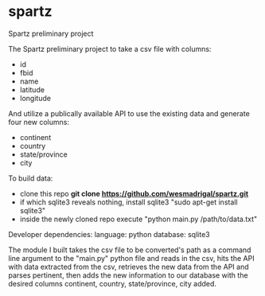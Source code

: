 spartz
======

Spartz preliminary project


The Spartz preliminary project to take a csv file with columns:
  - id
  - fbid
  - name
  - latitude
  - longitude

And utilize a publically available API to use the existing data and generate four new columns:
  - continent
  - country
  - state/province
  - city


To build data:
  - clone this repo <b>git clone https://github.com/wesmadrigal/spartz.git</b>
  - if which sqlite3 reveals nothing, install sqlite3
    "sudo apt-get install sqlite3"
  - inside the newly cloned repo execute
    "python main.py /path/to/data.txt"
  



Developer dependencies:
  language: python
  database: sqlite3

  
The module I built takes the csv file to be converted's path as a command line argument to the "main.py"
python file and reads in the csv, hits the API with data extracted from the csv, retrieves the new data
from the API and parses pertinent, then adds the new information to our database with the desired columns
continent, country, state/province, city added.

